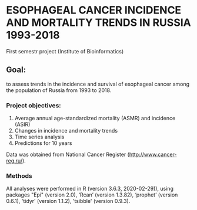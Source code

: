 # ESOPHAGEAL CANCER INCIDENCE AND MORTALITY TRENDS IN RUSSIA 1993-2018
First semestr project (Institute of Bioinformatics)

## Goal: 
to assess trends in the incidence and survival of esophageal cancer among the population of Russia from 1993 to 2018.


### Project objectives:
1. Average annual age-standardized mortality (ASMR) and incidence (ASIR)
2. Changes in incidence and mortality trends
3. Time series analysis
4. Predictions for 10 years

Data was obtained from National Cancer Register (http://www.cancer-reg.ru/).
  
### Methods
  All analyses were performed in R (version 3.6.3, 2020-02-29)), using packages "Epi" (version 2.0), ‘Rcan’ (version 1.3.82), ‘prophet’ (version 0.6.1), 'tidyr' (version 1.1.2), 'tsibble' (version 0.9.3).

